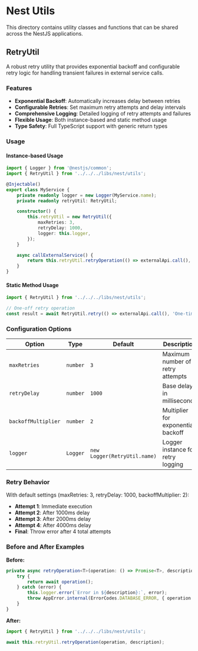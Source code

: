 # Nest Utils

This directory contains utility classes and functions that can be shared across the NestJS applications.

## RetryUtil

A robust retry utility that provides exponential backoff and configurable retry logic for handling transient failures in external service calls.

### Features

- **Exponential Backoff**: Automatically increases delay between retries
- **Configurable Retries**: Set maximum retry attempts and delay intervals
- **Comprehensive Logging**: Detailed logging of retry attempts and failures
- **Flexible Usage**: Both instance-based and static method usage
- **Type Safety**: Full TypeScript support with generic return types

### Usage

#### Instance-based Usage

```typescript
import { Logger } from '@nestjs/common';
import { RetryUtil } from '../../../libs/nest/utils';

@Injectable()
export class MyService {
	private readonly logger = new Logger(MyService.name);
	private readonly retryUtil: RetryUtil;

	constructor() {
		this.retryUtil = new RetryUtil({
			maxRetries: 3,
			retryDelay: 1000,
			logger: this.logger,
		});
	}

	async callExternalService() {
		return this.retryUtil.retryOperation(() => externalApi.call(), 'Calling external API');
	}
}
```

#### Static Method Usage

```typescript
import { RetryUtil } from '../../../libs/nest/utils';

// One-off retry operation
const result = await RetryUtil.retry(() => externalApi.call(), 'One-time API call', { maxRetries: 2, retryDelay: 500 });
```

### Configuration Options

| Option              | Type     | Default                      | Description                        |
| ------------------- | -------- | ---------------------------- | ---------------------------------- |
| `maxRetries`        | `number` | `3`                          | Maximum number of retry attempts   |
| `retryDelay`        | `number` | `1000`                       | Base delay in milliseconds         |
| `backoffMultiplier` | `number` | `2`                          | Multiplier for exponential backoff |
| `logger`            | `Logger` | `new Logger(RetryUtil.name)` | Logger instance for retry logging  |

### Retry Behavior

With default settings (maxRetries: 3, retryDelay: 1000, backoffMultiplier: 2):

- **Attempt 1**: Immediate execution
- **Attempt 2**: After 1000ms delay
- **Attempt 3**: After 2000ms delay
- **Attempt 4**: After 4000ms delay
- **Final**: Throw error after 4 total attempts

### Before and After Examples

**Before:**

```typescript
private async retryOperation<T>(operation: () => Promise<T>, description: string, retryCount = 0): Promise<T> {
	try {
		return await operation();
	} catch (error) {
		this.logger.error(`Error in ${description}:`, error);
		throw AppError.internal(ErrorCodes.DATABASE_ERROR, { operation: description });
	}
}
```

**After:**

```typescript
import { RetryUtil } from '../../../libs/nest/utils';

await this.retryUtil.retryOperation(operation, description);
```
